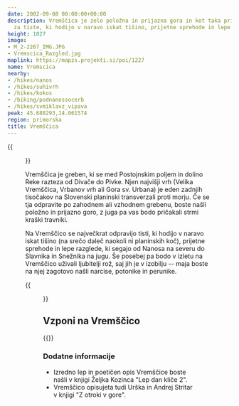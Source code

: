```yaml
---
date: 2002-09-08 00:00:00+00:00
description: Vremščica je zelo položna in prijazna gora in kot taka primerna predvsem
  za tiste, ki hodijo v naravo iskat tišino, prijetne sprehode in lepe razglede.
height: 1027
image:
- M_2-2267_IMG.JPG
- Vremscica_Razgled.jpg
maplink: https://mapzs.projekti.si/poi/1227
name: Vremscica
nearby:
- /hikes/nanos
- /hikes/suhivrh
- /hikes/kokos
- /biking/podnanossocerb
- /hikes/svmiklavz_vipava
peak: 45.688293,14.061574
region: primorska
title: Vremščica
---
```

{{<figure src="M_2-2267_IMG.JPG">}}

Vremščica je greben, ki se med Postojnskim poljem in dolino Reke razteza od Divače do Pivke. Njen najvišji vrh (Velika Vremščica, Vrbanov vrh ali Gora sv. Urbana) je eden zadnjih tisočakov na Slovenski planinski transverzali proti morju. Če se tja odpravite po zahodnem ali vzhodnem grebenu, boste našli položno in prijazno goro, z juga pa vas bodo pričakali strmi kraški travniki.

Na Vremščico se največkrat odpravijo tisti, ki hodijo v naravo iskat tišino (na srečo daleč naokoli ni planinskih koč), prijetne sprehode in lepe razglede, ki segajo od Nanosa na severu do Slavnika in Snežnika na jugu. Še posebej pa bodo v izletu na Vremščico uživali ljubitelji rož, saj jih je v izobilju -- maja boste na njej zagotovo našli narcise, potonike in perunike.

{{<figure src="Vremscica_Razgled.jpg" caption-position="bottom">}}

## Vzponi na Vremščico

{{<multipath-hike-list>}}

### Dodatne informacije

-   Izredno lep in poetičen opis Vremščice boste našli v knjigi Željka Kozinca \"Lep dan kliče 2\".
-   Vremščico opisujeta tudi Urška in Andrej Stritar v knjigi \"Z otroki v gore\".
